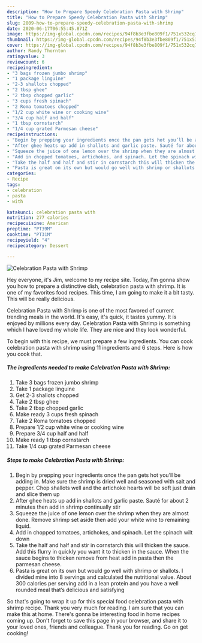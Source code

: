 ```yaml
---
description: "How to Prepare Speedy Celebration Pasta with Shrimp"
title: "How to Prepare Speedy Celebration Pasta with Shrimp"
slug: 2809-how-to-prepare-speedy-celebration-pasta-with-shrimp
date: 2020-06-17T06:55:45.871Z
image: https://img-global.cpcdn.com/recipes/94f8b3e3fbe809f1/751x532cq70/celebration-pasta-with-shrimp-recipe-main-photo.jpg
thumbnail: https://img-global.cpcdn.com/recipes/94f8b3e3fbe809f1/751x532cq70/celebration-pasta-with-shrimp-recipe-main-photo.jpg
cover: https://img-global.cpcdn.com/recipes/94f8b3e3fbe809f1/751x532cq70/celebration-pasta-with-shrimp-recipe-main-photo.jpg
author: Randy Thornton
ratingvalue: 3
reviewcount: 6
recipeingredient:
- "3 bags frozen jumbo shrimp"
- "1 package linguine"
- "2-3 shallots chopped"
- "2 tbsp ghee"
- "2 tbsp chopped garlic"
- "3 cups fresh spinach"
- "2 Roma tomatoes chopped"
- "1/2 cup white wine or cooking wine"
- "3/4 cup half and half"
- "1 tbsp cornstarch"
- "1/4 cup grated Parmesan cheese"
recipeinstructions:
- "Begin by prepping your ingredients once the pan gets hot you’ll be adding in. Make sure the shrimp is dried well and seasoned with salt and pepper. Chop shallots well and the artichoke hearts will be soft just drain and slice them up"
- "After ghee heats up add in shallots and garlic paste. Sauté for about 2 minutes then add in shrimp continually stir"
- "Squeeze the juice of one lemon over the shrimp when they are almost done. Remove shrimp set aside then add your white wine to remaining liquid."
- "Add in chopped tomatoes, artichokes, and spinach. Let the spinach wilt down"
- "Take the half and half and stir in cornstarch this will thicken the sauce. Add this flurry in quickly you want it to thicken in the sauce. When the sauce begins to thicken remove from heat add in pasta then the parmesan cheese."
- "Pasta is great on its own but would go well with shrimp or shallots. I divided mine into 8 servings and calculated the nutritional value. About 300 calories per serving add in a lean protein and you have a well rounded meal that’s delicious and satisfying"
categories:
- Recipe
tags:
- celebration
- pasta
- with

katakunci: celebration pasta with 
nutrition: 277 calories
recipecuisine: American
preptime: "PT39M"
cooktime: "PT31M"
recipeyield: "4"
recipecategory: Dessert

---
```



![Celebration Pasta with Shrimp](https://img-global.cpcdn.com/recipes/94f8b3e3fbe809f1/751x532cq70/celebration-pasta-with-shrimp-recipe-main-photo.jpg)

Hey everyone, it's Jim, welcome to my recipe site. Today, I'm gonna show you how to prepare a distinctive dish, celebration pasta with shrimp. It is one of my favorites food recipes. This time, I am going to make it a bit tasty. This will be really delicious.



Celebration Pasta with Shrimp is one of the most favored of current trending meals in the world. It's easy, it's quick, it tastes yummy. It is enjoyed by millions every day. Celebration Pasta with Shrimp is something which I have loved my whole life. They are nice and they look wonderful.


To begin with this recipe, we must prepare a few ingredients. You can cook celebration pasta with shrimp using 11 ingredients and 6 steps. Here is how you cook that.

<!--inarticleads1-->

##### The ingredients needed to make Celebration Pasta with Shrimp:

1. Take 3 bags frozen jumbo shrimp
1. Take 1 package linguine
1. Get 2-3 shallots chopped
1. Take 2 tbsp ghee
1. Take 2 tbsp chopped garlic
1. Make ready 3 cups fresh spinach
1. Take 2 Roma tomatoes chopped
1. Prepare 1/2 cup white wine or cooking wine
1. Prepare 3/4 cup half and half
1. Make ready 1 tbsp cornstarch
1. Take 1/4 cup grated Parmesan cheese




<!--inarticleads2-->

##### Steps to make Celebration Pasta with Shrimp:

1. Begin by prepping your ingredients once the pan gets hot you’ll be adding in. Make sure the shrimp is dried well and seasoned with salt and pepper. Chop shallots well and the artichoke hearts will be soft just drain and slice them up
1. After ghee heats up add in shallots and garlic paste. Sauté for about 2 minutes then add in shrimp continually stir
1. Squeeze the juice of one lemon over the shrimp when they are almost done. Remove shrimp set aside then add your white wine to remaining liquid.
1. Add in chopped tomatoes, artichokes, and spinach. Let the spinach wilt down
1. Take the half and half and stir in cornstarch this will thicken the sauce. Add this flurry in quickly you want it to thicken in the sauce. When the sauce begins to thicken remove from heat add in pasta then the parmesan cheese.
1. Pasta is great on its own but would go well with shrimp or shallots. I divided mine into 8 servings and calculated the nutritional value. About 300 calories per serving add in a lean protein and you have a well rounded meal that’s delicious and satisfying




So that's going to wrap it up for this special food celebration pasta with shrimp recipe. Thank you very much for reading. I am sure that you can make this at home. There's gonna be interesting food in home recipes coming up. Don't forget to save this page in your browser, and share it to your loved ones, friends and colleague. Thank you for reading. Go on get cooking!
